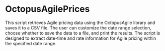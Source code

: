 # OctopusAgilePrices
This script retrieves Agile pricing data using the OctopusAgile library and saves it to a CSV file. The user can customize the date range selection, choose whether to save the data to a file, and print the results. The script is designed to extract date-time and rate information for Agile pricing within the specified date range.
